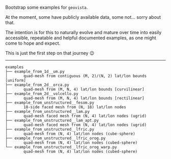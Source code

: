 Bootstrap some examples for `geovista`.

At the moment, some have publicly available data, some not... sorry about that.

The intention is for this to naturally evolve and mature over time into easily
accessible, repeatable and helpful documented examples, as one might come to 
hope and expect.

This is just the first step on that journey 😉

---

```
examples
├── example_from_1d__um.py
│       quad-mesh from contiguous (M, 2)/(N, 2) lat/lon bounds [uniform]
├── example_from_2d__orca.py
│       quad-mesh from (M, N, 4) lat/lon bounds [curvilinear]
├── example_from_2d__volcello.py
│       quad-mesh from (M, N, 4) lat/lon bounds [rectilinear]
├── example_from_unstructured__fesom.py
│       18-side faced mesh from (N, 18) lat/lon nodes
├── example_from_unstructured__lam.py
│       quad-mesh faced mesh from (N, 4) lat/lon nodes (ugrid)
├── example_from_unstructured__lam_apt.py
│       quad-mesh faced mesh from (N, 4) lat/lon nodes (ugrid)
├── example_from_unstructured__lfric.py
│       quad-mesh from (N, 4) lat/lon nodes (cube-sphere)
├── example_from_unstructured__lfric_orog.py
│       quad-mesh from (N, 4) lat/lon nodes (cubed-sphere)
└── example_from_unstructured__lfric_orog_warp.py
        quad-mesh from (N, 4) lat/lon nodes (cubed-sphere)
```